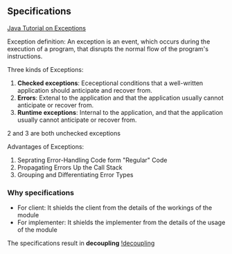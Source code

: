 ## Specifications

[Java Tutorial on Exceptions](https://docs.oracle.com/javase/tutorial/essential/exceptions/index.html)

Exception definition: An exception is an event, which occurs during the execution of a program, that disrupts the normal flow of the program's instructions.

Three kinds of Exceptions:
1. **Checked exceptions**: Ececeptional conditions that a well-written application should anticipate and recover from.
2. **Errors**: Extenal to the application and that the application usually cannot anticipate or recover from.
3. **Runtime exceptions**: Internal to the application, and that the application usually cannot anticipate or recover from.

2 and 3 are both unchecked exceptions

Advantages of Exceptions:
1. Seprating Error-Handling Code form "Regular" Code
2. Propagating Errors Up the Call Stack
3. Grouping and Differentiating Error Types


### Why specifications
- For client: It shields the client from the details of the workings of the module
- For implementer: It shields the implementer from the details of the usage of the module

The specifications result in **decoupling**
[!decoupling](http://web.mit.edu/6.031/www/sp20/classes/06-specifications/figures/firewall.svg)